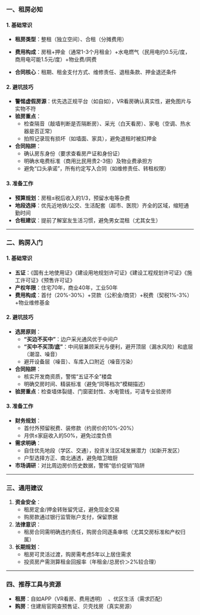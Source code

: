 ### **一、租房必知**
#### **1. 基础常识**
- **租房类型**：整租（独立空间）、合租（分摊费用） 

- **费用构成**：房租+押金（通常1-3个月租金）+水电燃气（民用电约0.5元/度，商用电可能1.5元/度）+物业费/网费 
- **合同核心**：租期、租金支付方式、维修责任、退租条款、押金退还条件 
#### **2. 避坑技巧**
- **警惕虚假房源**：优先选正规平台（如自如），VR看房确认真实性，避免图片与实物不符 
- **验房重点**：
    - 检查隔音（敲墙判断是否隔断房）、采光（白天看房）、家电（空调、热水器是否正常） 
    - 拍照记录现有损坏（如墙面、家具），避免退租时被扣押金 
- **合同陷阱**：
    - 确认房东身份（要求查看房产证和身份证） 
    - 明确水电费标准（商用比民用贵2-3倍）及物业费承担方 
    - 避免“口头承诺”，所有约定写入合同（如维修责任、转租权限） 
#### **3. 准备工作**
- **预算规划**：房租≤税后收入的1/3，预留水电等杂费 
- **地段选择**：优先近地铁/公交、生活配套（超市、医院）齐全的区域，缩短通勤时间 
- **合租建议**：提前了解室友生活习惯，避免男女混租（尤其女生） 
---
### **二、购房入门**

#### **1. 基础常识**

- **五证**：《国有土地使用证》《建设用地规划许可证》《建设工程规划许可证》《施工许可证》《预售许可证》 
- **产权年限**：住宅70年，商业40年，工业50年 
- **费用构成**：首付（20%-30%）+贷款（公积金/商贷）+税费（契税1%-3%）+物业维修基金 
#### **2. 避坑技巧**
- **选房原则**：
    - **“买边不买中”**：边户采光通风优于中间户 
    - **“买中不买顶/底”**：中间层兼顾采光与便利，避开顶层（漏水风险）和底层（潮湿、噪音） 
    - 避开设备层（噪音）、车库入口附近（噪音污染） 
- **合同陷阱**：
    - 核实开发商资质，警惕“五证不全”楼盘 
    - 明确交房时间、精装标准（避免“同等档次”模糊描述） 
- **验房重点**：检查墙体裂缝、门窗密封性、水电管线，可请专业验房师 
#### **3. 准备工作**
- **财务规划**：
    - 首付外预留税费、装修款（约房价的10%-20%） 
    - 月供≤家庭收入的50%，避免过度负债 
- **需求明确**：
    - 自住优先地段（学区、交通），投资关注区域发展潜力（如新开发区） 
    - 户型选择方正、南北通透，避免暗卫暗厨 
- **市场调研**：对比周边房价历史数据，警惕“低价促销”陷阱 
---
### **三、通用建议**

1. **资金安全**：
    - 租房定金/押金转账留凭证，避免现金交易 
    - 购房款通过银行监管账户支付，保留票据 
2. **法律意识**：
    - 租房合同需明确违约责任，购房合同逐条审核（尤其交房标准和产权归属） 
3. **长期规划**：
    - 租房可灵活过渡，购房需考虑5年以上居住需求 
    - 投资房产需测算租金回报率（年租金/总房价＞2%较合理） 
---
### **四、推荐工具与资源**

- **租房**：自如APP（VR看房、费用透明） 
    、优区生活（需求匹配） 
- **购房**：住建局官网查预售证、贝壳找房（真实房源） 